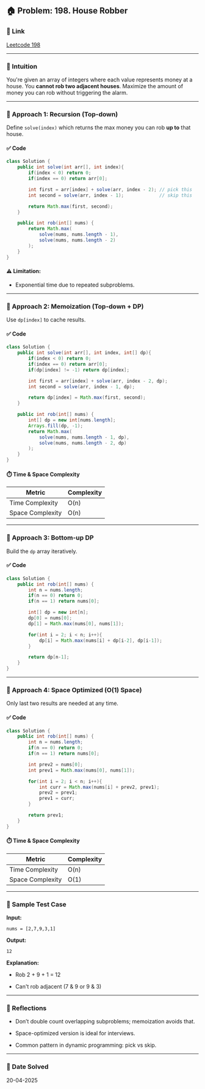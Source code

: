 ## 🏠 Problem: 198. House Robber

### 🔗 Link
[Leetcode 198](https://leetcode.com/problems/house-robber/)

---

### 🧠 Intuition
You're given an array of integers where each value represents money at a house. You **cannot rob two adjacent houses**. Maximize the amount of money you can rob without triggering the alarm.

---

### 🔄 Approach 1: Recursion (Top-down)

Define `solve(index)` which returns the max money you can rob **up to** that house.

#### ✅ Code
```java
class Solution {
    public int solve(int arr[], int index){
        if(index < 0) return 0;
        if(index == 0) return arr[0];

        int first = arr[index] + solve(arr, index - 2); // pick this
        int second = solve(arr, index - 1);             // skip this

        return Math.max(first, second);
    }

    public int rob(int[] nums) {
        return Math.max(
            solve(nums, nums.length - 1),
            solve(nums, nums.length - 2)
        );
    }
}
````

#### ⚠️ Limitation:

- Exponential time due to repeated subproblems.
    

---

### 🔄 Approach 2: Memoization (Top-down + DP)

Use `dp[index]` to cache results.

#### ✅ Code

```java
class Solution {
    public int solve(int arr[], int index, int[] dp){
        if(index < 0) return 0;
        if(index == 0) return arr[0];
        if(dp[index] != -1) return dp[index];

        int first = arr[index] + solve(arr, index - 2, dp);
        int second = solve(arr, index - 1, dp);

        return dp[index] = Math.max(first, second);
    }

    public int rob(int[] nums) {
        int[] dp = new int[nums.length];
        Arrays.fill(dp, -1);
        return Math.max(
            solve(nums, nums.length - 1, dp),
            solve(nums, nums.length - 2, dp)
        );
    }
}
```

#### ⏱️ Time & Space Complexity

|Metric|Complexity|
|---|---|
|Time Complexity|O(n)|
|Space Complexity|O(n)|

---

### 🔄 Approach 3: Bottom-up DP

Build the `dp` array iteratively.

#### ✅ Code

```java
class Solution {
    public int rob(int[] nums) {
        int n = nums.length;
        if(n == 0) return 0;
        if(n == 1) return nums[0];

        int[] dp = new int[n];
        dp[0] = nums[0];
        dp[1] = Math.max(nums[0], nums[1]);

        for(int i = 2; i < n; i++){
            dp[i] = Math.max(nums[i] + dp[i-2], dp[i-1]);
        }

        return dp[n-1];
    }
}
```

---

### 🔄 Approach 4: Space Optimized (O(1) Space)

Only last two results are needed at any time.

#### ✅ Code

```java
class Solution {
    public int rob(int[] nums) {
        int n = nums.length;
        if(n == 0) return 0;
        if(n == 1) return nums[0];

        int prev2 = nums[0];
        int prev1 = Math.max(nums[0], nums[1]);

        for(int i = 2; i < n; i++){
            int curr = Math.max(nums[i] + prev2, prev1);
            prev2 = prev1;
            prev1 = curr;
        }

        return prev1;
    }
}
```

#### ⏱️ Time & Space Complexity

|Metric|Complexity|
|---|---|
|Time Complexity|O(n)|
|Space Complexity|O(1)|

---

### 🧪 Sample Test Case

**Input:**

```
nums = [2,7,9,3,1]
```

**Output:**

```
12
```

**Explanation:**

- Rob 2 + 9 + 1 = 12
    
- Can't rob adjacent (7 & 9 or 9 & 3)
    

---

### 📌 Reflections

- Don’t double count overlapping subproblems; memoization avoids that.
    
- Space-optimized version is ideal for interviews.
    
- Common pattern in dynamic programming: pick vs skip.
    

---

### 📆 Date Solved

20-04-2025
